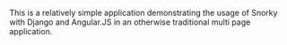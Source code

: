 This is a relatively simple application demonstrating the usage of Snorky with Django and Angular.JS in an otherwise traditional multi page application.

